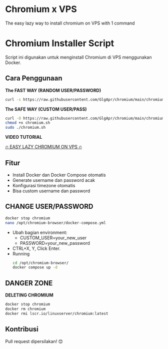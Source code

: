 
# Chromium x VPS
The easy lazy way to install chromium on VPS with 1 command

# Chromium Installer Script

Script ini digunakan untuk menginstall Chromium di VPS menggunakan Docker.


## Cara Penggunaan

**The FAST WAY (RANDOM USER/PASSWORD)**

```bash
curl -s https://raw.githubusercontent.com/GlgApr/chromium/main/chromium.sh | sudo bash -s
```

**The SAFE WAY (CUSTOM USER/PASS)**
```bash
curl -O https://raw.githubusercontent.com/GlgApr/chromium/main/chromium.sh
chmod +x chromium.sh
sudo ./chromium.sh
```
**VIDEO TUTORIAL**

[🔥 EASY LAZY CHROMIUM ON VPS 🔥](https://www.youtube.com/@glgapr)
## Fitur
- Install Docker dan Docker Compose otomatis
- Generate username dan password acak
- Konfigurasi timezone otomatis
- Bisa custom username dan password

## CHANGE USER/PASSWORD
```bash
docker stop chromium
nano /opt/chromium-browser/docker-compose.yml
```
- Ubah bagian
  environment:
    - CUSTOM_USER=your_new_user
    - PASSWORD=your_new_password
- CTRL+X, Y, Click Enter.
- Running
  ```bash
  cd /opt/chromium-browser/
  docker compose up -d
  ```
## DANGER ZONE
**DELETING CHROMIUM**
```bash
docker stop chromium
docker rm chromium
docker rmi lscr.io/linuxserver/chromium:latest
```
## Kontribusi
Pull request dipersilakan! 😊
